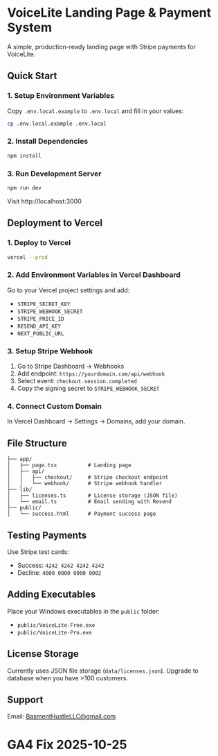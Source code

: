 # VoiceLite Landing Page & Payment System

A simple, production-ready landing page with Stripe payments for VoiceLite.

## Quick Start

### 1. Setup Environment Variables

Copy `.env.local.example` to `.env.local` and fill in your values:

```bash
cp .env.local.example .env.local
```

### 2. Install Dependencies

```bash
npm install
```

### 3. Run Development Server

```bash
npm run dev
```

Visit http://localhost:3000

## Deployment to Vercel

### 1. Deploy to Vercel

```bash
vercel --prod
```

### 2. Add Environment Variables in Vercel Dashboard

Go to your Vercel project settings and add:
- `STRIPE_SECRET_KEY`
- `STRIPE_WEBHOOK_SECRET`
- `STRIPE_PRICE_ID`
- `RESEND_API_KEY`
- `NEXT_PUBLIC_URL`

### 3. Setup Stripe Webhook

1. Go to Stripe Dashboard → Webhooks
2. Add endpoint: `https://yourdomain.com/api/webhook`
3. Select event: `checkout.session.completed`
4. Copy the signing secret to `STRIPE_WEBHOOK_SECRET`

### 4. Connect Custom Domain

In Vercel Dashboard → Settings → Domains, add your domain.

## File Structure

```
├── app/
│   ├── page.tsx          # Landing page
│   ├── api/
│   │   ├── checkout/     # Stripe checkout endpoint
│   │   └── webhook/      # Stripe webhook handler
├── lib/
│   ├── licenses.ts       # License storage (JSON file)
│   └── email.ts          # Email sending with Resend
├── public/
│   └── success.html      # Payment success page
```

## Testing Payments

Use Stripe test cards:
- Success: `4242 4242 4242 4242`
- Decline: `4000 0000 0000 0002`

## Adding Executables

Place your Windows executables in the `public` folder:
- `public/VoiceLite-Free.exe`
- `public/VoiceLite-Pro.exe`

## License Storage

Currently uses JSON file storage (`data/licenses.json`).
Upgrade to database when you have >100 customers.

## Support

Email: BasmentHustleLLC@gmail.com

# GA4 Fix 2025-10-25
